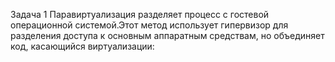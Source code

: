 Задача 1
Паравиртуализация разделяет процесс с гостевой операционной системой.Этот метод использует гипервизор для разделения доступа к основным аппаратным средствам, но объединяет код, касающийся виртуализации:
